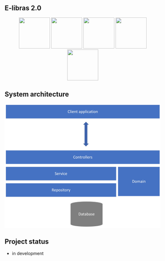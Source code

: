 ## E-libras 2.0 
<p align="center">
    <img src="https://devkico.itexto.com.br/wp-content/uploads/2014/08/spring-boot-project-logo.png" width="100px" height="100px"/>
    <img src="https://cdn.iconscout.com/icon/free/png-256/free-java-60-1174953.png" width="100px" height="100px"/>
    <img src="https://www.opc-router.de/wp-content/uploads/2021/03/mongodb_thumbnail.png" width="100px" height="100px"/>
    <img src="https://cdn.iconscout.com/icon/free/png-256/free-react-1-282599.png?f=webp" width="100px" height="100px"/>
    <img src="https://www.svgrepo.com/show/353722/expo.svg" width="100px" height="100px"/> 
</p>

## System architecture
<p align="center">
    <img src="https://github.com/augustojulio-code/imagens_arquiteturas_readme/blob/master/arquiteturaProjectBeer.jpeg" width="600px" height="400px"/>
</p>

## Project status
* in development
